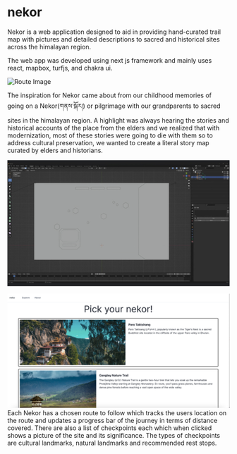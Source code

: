 # nekor

Nekor is a web application designed to aid in providing hand-curated trail map with pictures and detailed descriptions to sacred and historical sites across the himalayan region.

The web app was developed using next js framework and mainly uses react, mapbox, turfjs, and chakra ui.

![Route Image](neko-app/readme/route.png)

The inspiration for Nekor came about from our childhood memories of going on a Nekor(གནས་སྐོར།) or pilgrimage with our grandparents to sacred sites in the himalayan region. A highlight was always hearing the stories and historical accounts of the place from the elders and we realized that with modernization, most of these stories were going to die with them so to address cultural preservation, we wanted to create a literal story map curated by elders and historians.

![Design Image](neko-app/readme/design.png)

![Landing Image](neko-app/readme/landing.png)
Each Nekor has a chosen route to follow which tracks the users location on the route and updates a progress bar of the journey in terms of distance covered. There are also a list of checkpoints each which when clicked shows a picture of the site and its significance. The types of checkpoints are cultural landmarks, natural landmarks and recommended rest stops.

